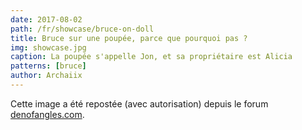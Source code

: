 ```yaml
---
date: 2017-08-02
path: /fr/showcase/bruce-on-doll
title: Bruce sur une poupée, parce que pourquoi pas ?
img: showcase.jpg
caption: La poupée s'appelle Jon, et sa propriétaire est Alicia
patterns: [bruce]
author: Archaiix
---
```


Cette image a été repostée (avec autorisation) depuis le forum 
[denofangles.com](https://denofangels.com/posts/12259581/).
